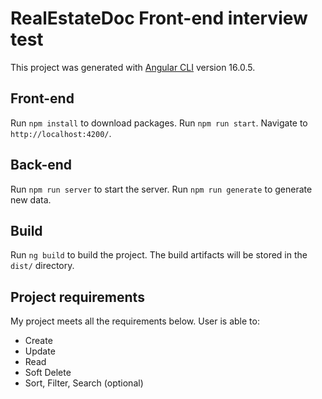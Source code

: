 # RealEstateDoc Front-end interview test

This project was generated with [Angular CLI](https://github.com/angular/angular-cli) version 16.0.5.

## Front-end
Run `npm install` to download packages.
Run `npm run start`. Navigate to `http://localhost:4200/`.

## Back-end

Run `npm run server` to start the server.
Run `npm run generate` to generate new data.

## Build

Run `ng build` to build the project. The build artifacts will be stored in the `dist/` directory.

## Project requirements
My project meets all the requirements below. User is able to:
- Create
- Update
- Read
- Soft Delete
- Sort, Filter, Search (optional)

